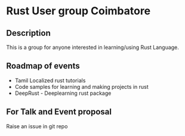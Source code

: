 # Rust User group Coimbatore

## Description
This is a group for anyone interested in learning/using Rust Language.

## Roadmap of events

* Tamil Localized rust tutorials 
* Code samples for learning and making projects in rust
* DeepRust - Deeplearning rust package 

## For Talk and Event proposal
Raise an issue in git repo
